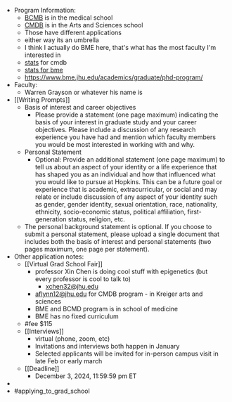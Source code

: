 - Program Information:
	- [BCMB](https://bcmb.bs.jhmi.edu/) is in the medical school
	- [CMDB](https://cmdb.jhu.edu/) is in the Arts and Sciences school
	- Those have different applications
	- either way its an umbrella
	- I think I actually do BME here, that's what has the most faculty I'm interested in
	- [stats](https://cmdb.jhu.edu/program-stats/) for cmdb
	- [stats for bme](https://oira.jhu.edu/phd-statistics/)
	- https://www.bme.jhu.edu/academics/graduate/phd-program/
- Faculty:
	- Warren Grayson or whatever his name is
- [[Writing Prompts]]
	- Basis of interest and career objectives
		- Please provide a statement (one page maximum) indicating the basis of your interest in graduate study and your career objectives. Please include a discussion of any research experience you have had and mention which faculty members you would be most interested in working with and why.
	- Personal Statement
		- Optional: Provide an additional statement (one page maximum) to tell us about an aspect of your identity or a life experience that has shaped you as an individual and how that influenced what you would like to pursue at Hopkins. This can be a future goal or experience that is academic, extracurricular, or social and may relate or include discussion of any aspect of your identity such as gender, gender identity, sexual orientation, race, nationality, ethnicity, socio-economic status, political affiliation, first-generation status, religion, etc.
	- The personal background statement is optional. If you choose to submit a personal statement, please upload a single document that includes both the basis of interest and personal statements (two pages maximum, one page per statement).
- Other application notes:
	- [[Virtual Grad School Fair]]
		- professor Xin Chen is doing cool stuff with epigenetics (but every professor is cool to talk to)
			- xchen32@jhu.edu
		- aflynn12@jhu.edu for CMDB program - in Kreiger arts and sciences
		- BME and BCMD program is in school of medicine
		- BME has no fixed curriculum
	- #fee $115
	- [[Interviews]]
		- virtual (phone, zoom, etc)
		- Invitations and interviews both happen in January
		- Selected applicants will be invited for in-person campus visit in late Feb or early march
	- [[Deadline]]
		- December 3, 2024, 11:59:59 pm ET
-
- #applying_to_grad_school